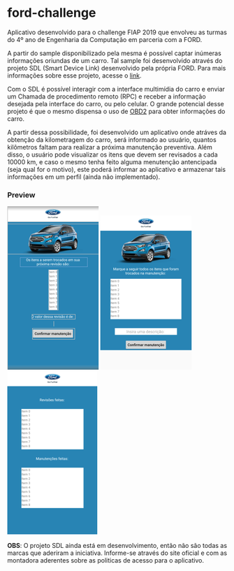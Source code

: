 <h1>ford-challenge</h1>

  Aplicativo desenvolvido para o challenge FIAP 2019 que envolveu as turmas do 4º ano de Engenharia da Computação em parceria com a FORD.

  A partir do sample disponibilizado pela mesma é possível captar inúmeras informações 
oriundas de um carro. Tal sample foi desenvolvido através do projeto SDL (Smart Device Link) desenvolvido pela própria FORD. Para mais
informações sobre esse projeto, acesse o <a href="https://www.smartdevicelink.com">link</a>.

Com o SDL é possível interagir com a interface multimídia do carro e enviar um Chamada de procedimento remoto (RPC) e receber a 
informação desejada pela interface do carro, ou pelo celular. O grande potencial desse projeto é que o mesmo dispensa o uso de 
<a href="https://www.canaldapeca.com.br/blog/o-que-e-obd-ii/">OBD2</a> para obter informações do carro.

A partir dessa possibilidade, foi desenvolvido um aplicativo onde atráves da obtenção da kilometragem do
carro, será informado ao usuário, quantos kilômetros faltam para realizar a próxima manutenção preventiva. Além disso, o usuário pode
visualizar os itens que devem ser revisados a cada 10000 km, e caso o mesmo tenha feito alguma menutenção antencipada (seja qual for o
motivo), este poderá informar ao aplicativo e armazenar tais informações em um perfil (ainda não implementado).

<h3>Preview</h3>

<img src="/preview/confirmar_manutencao.png"> <img src="/preview/configurar_manutencao.png"> <img src="/preview/historico_manutencao.png"> 



<b>OBS</b>: O projeto SDL ainda está em desenvolvimento, então não são todas as marcas que aderiram a iniciativa. Informe-se através do site oficial e com as montadora aderentes sobre as politicas de acesso para o aplicativo.
